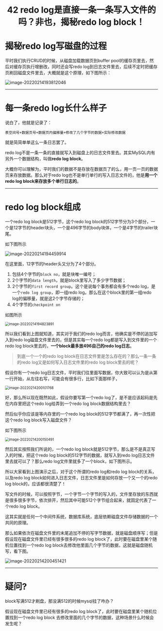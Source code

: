 <h1 align="center">42 redo log是直接一条一条写入文件的吗？非也，揭秘redo log block！</h1>



# 揭秘redo log写磁盘的过程

平时我们执行CRUD的时候，从磁盘加载数据页到buffer pool的缓存页里去，然后对缓存页执行增删改，同时还会写redo log到日志文件里去，后续不定时把缓存页刷回磁盘文件里去，大概就是这个原理，如下图所示：

![image-20220214193812046](https://studyimages.oss-cn-beijing.aliyuncs.com/img/mysql/34-63/202210201138559.png)



---

# 每一条redo log长什么样子

说白了，他就是记录了：

```
表空间号+数据页号+数据页内偏移量+修改了几个字节的数据+实际修改数据
```

就是简简单单这么一条日志罢了。

redo log不是一条一条的直接就写入到磁盘上的日志文件里去。其实MySQL内有另外一个数据结构，叫做**redo log block**。

大概你可以理解为，平时我们的数据不是存放在数据页了的么，用一页一页的数据页来存放数据。那么对于redo log也不是单行单行的写入日志文件的，他是**用一个redo log block来存放多个单行日志的**。

---

# redo log block组成

一个redo log block是512字节，这个redo log block的512字节分为3个部分，一个是12字节的header块头，一个是496字节的body块体，一个是4字节的trailer块尾。

如下图所示

![image-20220214194459914](https://studyimages.oss-cn-beijing.aliyuncs.com/img/mysql/34-63/202210201138560.png)

在这里面，12字节的header头又分为了4个部分。

1. 包括4个字节的`block no`，就是块唯一编号；
2. 2个字节的`data length`，就是block里写入了多少字节数据；
3. 2个字节的`first record group`。这个是说每个事务都会有多个redo log，是一个`redo log group`，即一组redo log。那么在这个block里的第一组redo log的偏移量，就是这2个字节存储的；
4. 4个字节的`checkpoint on`

如图所示

<img src="https://studyimages.oss-cn-beijing.aliyuncs.com/img/mysql/34-63/202210201138561.png" alt="image-20220214194823891" style="zoom:80%;" />

所以我们看到上图就知道，其实对于我们的redo log而言，他确实是不停的追加写入到redo log磁盘文件里去的，但是其实每一个redo log都是写入到文件里的一个redo log block里去的，**一个block最多放496自己的redo log日志**。

> 到底一个一个的redo log block在日志文件里是怎么存在的？那么一条一条的redo log又是如何写入日志文件里的redo log block里去的呢？

假设你有一个redo log日志文件，平时我们往里面写数据，你大致可以认为是从第一行开始，从左往右写，可能会有很多行，比如下面那样子，

<img src="https://studyimages.oss-cn-beijing.aliyuncs.com/img/mysql/34-63/202210201138562.png" alt="image-20220214200101768" style="zoom:80%;" />

好，那么所以现在既然如此，假设你要写第一个redo log了，是不是应该起码是先在内存里把这个redo log给弄到一个redo log block数据结构里去？

然后似乎你应该是等内存里的一个redo log block的512字节都满了，再一次性把这个redo log block写入磁盘文件？

如下图所示

<img src="https://studyimages.oss-cn-beijing.aliyuncs.com/img/mysql/34-63/202210201138563.png" alt="image-20220214200150491" style="zoom:80%;" />

然后其实按照我们所说的，一个redo log block就是512字节，那么是不是真正写入的时候，把这个redo log block的512字节的数据，就写入到redo log日志文件里去就可以了？那么redo log文件里就多了一个block，如下图所示。

所以大家看到上图演示之后，对于这个所谓的redo log和redo log block的关系，以及redo log block如何进入日志文件，日志文件里是如何存放一个又一个的redo log block的，应该都很清楚了！

写文件的时候，可以按照字节，一个字节一个字节的写入的，文件里存放的东西就是很多很多字节，依次排开，然后其中可能512个字节组合起来，就固定代表了一个redo log block。

这其实就是任何一个中间件系统，数据库系统，底层依赖磁盘文件存储数据的一个共同的原理。

那么如果依次在磁盘文件里的末尾追加不停的写字节数据，就是磁盘顺序写；但是假设现在磁盘文件里已经有很多很多的redo log block了，此时要在磁盘里某个随机位置找到一个redo log block去修改他里面几个字节的数据，这就是磁盘随机写，看下图。

![image-20220214200451421](https://studyimages.oss-cn-beijing.aliyuncs.com/img/mysql/34-63/202210201138564.png)

---

# 疑问?

block写满512才刷盘，那没满512的时候mysql挂了咋办？

假设现在磁盘文件里已经有很多的redo log block了，此时要在磁盘里某个随机位置找到一个redo log block 去修改里面的几个字节的数据，这种场景什么时候会发生呢？

